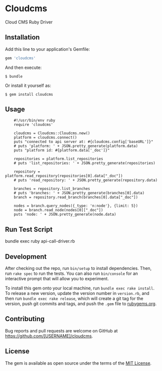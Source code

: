 # Cloudcms

Cloud CMS Ruby Driver

## Installation

Add this line to your application's Gemfile:

```ruby
gem 'cloudcms'
```

And then execute:

    $ bundle

Or install it yourself as:

    $ gem install cloudcms

## Usage
```
    #!/usr/bin/env ruby
    require 'cloudcms'

    cloudcms = Cloudcms::Cloudcms.new()
    platform = cloudcms.connect()
    puts "connected to api server at: #{cloudcms.config['baseURL']}"
    # puts 'platform: ' + JSON.pretty_generate(platform.data)
    puts "platform id: #{platform.data['_doc']}"

    repositories = platform.list_repositories
    # puts 'list_repositories: ' + JSON.pretty_generate(repositories)

    repository = platform.read_repository(repositories[0].data["_doc"])
    # puts 'read_repository: ' + JSON.pretty_generate(repository.data)

    branches = repository.list_branches
    # puts 'branches: ' + JSON.pretty_generate(branches[0].data)
    branch = repository.read_branch(branches[0].data["_doc"])

    nodes = branch.query_nodes({_type: 'n:node'}, {limit: 5})
    node = branch.read_node(nodes[0]["_doc"])
    puts 'node: ' + JSON.pretty_generate(node.data)
```

## Run Test Script
bundle exec ruby api-call-driver.rb

## Development

After checking out the repo, run `bin/setup` to install dependencies. Then, run `rake spec` to run the tests. You can also run `bin/console` for an interactive prompt that will allow you to experiment.

To install this gem onto your local machine, run `bundle exec rake install`. To release a new version, update the version number in `version.rb`, and then run `bundle exec rake release`, which will create a git tag for the version, push git commits and tags, and push the `.gem` file to [rubygems.org](https://rubygems.org).

## Contributing

Bug reports and pull requests are welcome on GitHub at https://github.com/[USERNAME]/cloudcms.

## License

The gem is available as open source under the terms of the [MIT License](https://opensource.org/licenses/MIT).
